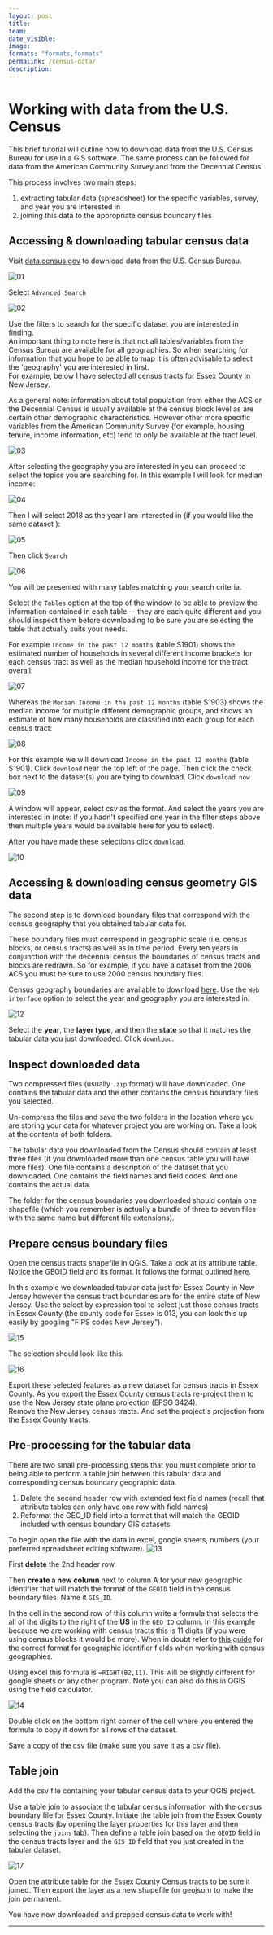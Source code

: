 ```yaml
---
layout: post
title: 
team: 
date_visible: 
image: 
formats: "formats,formats"
permalink: /census-data/
description: 
---
```



# Working with data from the U.S. Census

This brief tutorial will outline how to download data from the U.S. Census Bureau for use in a GIS software. The same process can be followed for data from the American Community Survey and from the Decennial Census.  

This process involves two main steps:

1. extracting tabular data (spreadsheet) for the specific variables, survey, and year you are interested in 
2. joining this data to the appropriate census boundary files  

## Accessing & downloading tabular census data

Visit [data.census.gov](https://data.census.gov/cedsci/) to download data from the U.S. Census Bureau.  

![01]

Select `Advanced Search`  

![02]

Use the filters to search for the specific dataset you are interested in finding.  
An important thing to note here is that not all tables/variables from the Census Bureau are available for all geographies. So when searching for information that you hope to be able to map it is often advisable to select the 'geography' you are interested in first.  
For example, below I have selected all census tracts for Essex County in New Jersey.

As a general note: information about total population from either the ACS or the Decennial Census is usually available at the census block level as are certain other demographic characteristics. However other more specific variables from the American Community Survey (for example, housing tenure, income information, etc) tend to only be available at the tract level. 

![03] 

After selecting the geography you are interested in you can proceed to select the topics you are searching for. In this example I will look for median income: 

![04]

Then I will select 2018 as the year I am interested in (if you would like the same dataset ): 

![05]

Then click `Search`

![06] 

You will be presented with many tables matching your search criteria. 

Select the `Tables` option at the top of the window to be able to preview the information contained in each table -- they are each quite different and you should inspect them before downloading to be sure you are selecting the table that actually suits your needs. 

For example `Income in the past 12 months` (table S1901) shows the estimated number of households in several different income brackets for each census tract as well as the median household income for the tract overall:  

![07]

Whereas the `Median Income in tha past 12 months` (table S1903) shows the median income for multiple different demographic groups, and shows an estimate of how many households are classified into each group for each census tract:

![08]

For this example we will download `Income in the past 12 months` (table S1901). Click `download` near the top left of the page. Then click the check box next to the dataset(s) you are tying to download. Click `download now`

![09]

A window will appear, select csv as the format.  And select the years you are interested in (note: if you hadn't specified one year in the filter steps above then multiple years would be available here for you to select).  

After you have made these selections click `download`.  

![10]


## Accessing & downloading census geometry GIS data

The second step is to download boundary files that correspond with the census geography that you obtained tabular data for.  

These boundary files must correspond in geographic scale (i.e. census blocks, or census tracts) as well as in time period. Every ten years in conjunction with the decennial census the boundaries of census tracts and blocks are redrawn. So for example, if you have a dataset from the 2006 ACS you must be sure to use 2000 census boundary files.  

Census geography boundaries are available to download [here](https://www.census.gov/geographies/mapping-files/time-series/geo/tiger-line-file.html). Use the `Web interface` option to select the year and geography you are interested in.  

![12]

Select the **year**, the **layer type**, and then the **state** so that it matches the tabular data you just downloaded. Click `download`.  

## Inspect downloaded data

Two compressed files (usually `.zip` format) will have downloaded. One contains the tabular data and the other contains the census boundary files you selected.  

Un-compress the files and save the two folders in the location where you are storing your data for whatever project you are working on. Take a look at the contents of both folders.  

The tabular data you downloaded from the Census should contain at least three files (if you downloaded more than one census table you will have more files). One file contains a description of the dataset that you downloaded. One contains the field names and field codes. And one contains the actual data.

The folder for the census boundaries you downloaded should contain one shapefile (which you remember is actually a bundle of three to seven files with the same name but different file extensions).  

## Prepare census boundary files 

Open the census tracts shapefile in QGIS. Take a look at its attribute table. Notice the GEOID field and its format. It follows the format outlined [here](https://www.census.gov/programs-surveys/geography/guidance/geo-identifiers.html).  

In this example we downloaded tabular data just for Essex County in New Jersey however the census tract boundaries are for the entire state of New Jersey. Use the select by expression tool to select just those census tracts in Essex County (the county code for Essex is 013, you can look this up easily by googling "FIPS codes New Jersey").  

![15]

The selection should look like this:  

![16]

Export these selected features as a new dataset for census tracts in Essex County. As you export the Essex County census tracts re-project them to use the New Jersey state plane projection (EPSG 3424).  
Remove the New Jersey census tracts. And set the project's projection from the Essex County tracts.  


## Pre-processing for the tabular data

There are two small pre-processing steps that you must complete prior to being able to perform a table join between this tabular data and corresponding census boundary geographic data.

1. Delete the second header row with extended text field names (recall that attribute tables can only have one row with field names)
2. Reformat the GEO_ID field into a format that will match the GEOID included with census boundary GIS datasets

To begin open the file with the data in excel, google sheets, numbers (your preferred spreadsheet editing software). 
![13]

First **delete** the 2nd header row.

Then **create a new column** next to column A for your new geographic identifier that will match the format of the `GEOID` field in the census boundary files. Name it `GIS_ID`.  

In the cell in the second row of this column write a formula that selects the all of the digits to the right of the **US** in the `GEO_ID` column. In this example because we are working with census tracts this is 11 digits (if you were using census blocks it would be more). When in doubt refer to [this guide](https://www.census.gov/programs-surveys/geography/guidance/geo-identifiers.html) for the correct format for geographic identifier fields when working with census geographies.  

Using excel this formula is `=RIGHT(B2,11)`. This will be slightly different for google sheets or any other program. Note you can also do this in QGIS using the field calculator.

![14]

Double click on the bottom right corner of the cell where you entered the formula to copy it down for all rows of the dataset.  

Save a copy of the csv file (make sure you save it as a csv file).  


## Table join

Add the csv file containing your tabular census data to your QGIS project.  

Use a table join to associate the tabular census information with the census boundary file for Essex County. Initiate the table join from the Essex County census tracts (by opening the layer properties for this layer and then selecting the `joins` tab). Then define a table join based on the `GEOID` field in the census tracts layer and the `GIS_ID` field that you just created in the tabular dataset.  

![17]


Open the attribute table for the Essex County Census tracts to be sure it joined. Then export the layer as a new shapefile (or geojson) to make the join permanent.  

You have now downloaded and prepped census data to work with! 



---
[01]: ../assets/images/resources/01.png
[02]: ../assets/images/resources/02.png
[03]: ../assets/images/resources/03.png
[04]: ../assets/images/resources/04.png
[05]: ../assets/images/resources/05.png
[06]: ../assets/images/resources/06.png
[07]: ../assets/images/resources/07.png
[08]: ../assets/images/resources/08.png
[09]: ../assets/images/resources/09.png
[10]: ../assets/images/resources/10.png
[11]: ../assets/images/resources/11.png
[12]: ../assets/images/resources/12.png
[13]: ../assets/images/resources/13.png
[14]: ../assets/images/resources/14.png
[15]: ../assets/images/resources/15.png
[16]: ../assets/images/resources/16.gif
[17]: ../assets/images/resources/17.png